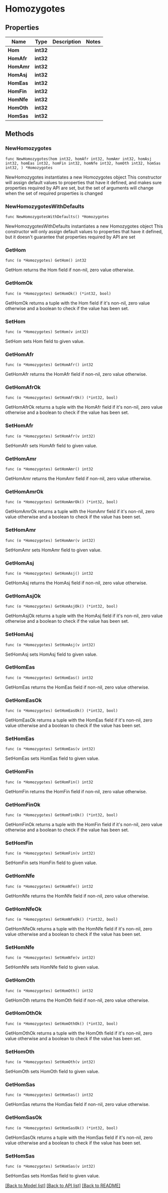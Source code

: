 # Homozygotes

## Properties

Name | Type | Description | Notes
------------ | ------------- | ------------- | -------------
**Hom** | **int32** |  | 
**HomAfr** | **int32** |  | 
**HomAmr** | **int32** |  | 
**HomAsj** | **int32** |  | 
**HomEas** | **int32** |  | 
**HomFin** | **int32** |  | 
**HomNfe** | **int32** |  | 
**HomOth** | **int32** |  | 
**HomSas** | **int32** |  | 

## Methods

### NewHomozygotes

`func NewHomozygotes(hom int32, homAfr int32, homAmr int32, homAsj int32, homEas int32, homFin int32, homNfe int32, homOth int32, homSas int32, ) *Homozygotes`

NewHomozygotes instantiates a new Homozygotes object
This constructor will assign default values to properties that have it defined,
and makes sure properties required by API are set, but the set of arguments
will change when the set of required properties is changed

### NewHomozygotesWithDefaults

`func NewHomozygotesWithDefaults() *Homozygotes`

NewHomozygotesWithDefaults instantiates a new Homozygotes object
This constructor will only assign default values to properties that have it defined,
but it doesn't guarantee that properties required by API are set

### GetHom

`func (o *Homozygotes) GetHom() int32`

GetHom returns the Hom field if non-nil, zero value otherwise.

### GetHomOk

`func (o *Homozygotes) GetHomOk() (*int32, bool)`

GetHomOk returns a tuple with the Hom field if it's non-nil, zero value otherwise
and a boolean to check if the value has been set.

### SetHom

`func (o *Homozygotes) SetHom(v int32)`

SetHom sets Hom field to given value.


### GetHomAfr

`func (o *Homozygotes) GetHomAfr() int32`

GetHomAfr returns the HomAfr field if non-nil, zero value otherwise.

### GetHomAfrOk

`func (o *Homozygotes) GetHomAfrOk() (*int32, bool)`

GetHomAfrOk returns a tuple with the HomAfr field if it's non-nil, zero value otherwise
and a boolean to check if the value has been set.

### SetHomAfr

`func (o *Homozygotes) SetHomAfr(v int32)`

SetHomAfr sets HomAfr field to given value.


### GetHomAmr

`func (o *Homozygotes) GetHomAmr() int32`

GetHomAmr returns the HomAmr field if non-nil, zero value otherwise.

### GetHomAmrOk

`func (o *Homozygotes) GetHomAmrOk() (*int32, bool)`

GetHomAmrOk returns a tuple with the HomAmr field if it's non-nil, zero value otherwise
and a boolean to check if the value has been set.

### SetHomAmr

`func (o *Homozygotes) SetHomAmr(v int32)`

SetHomAmr sets HomAmr field to given value.


### GetHomAsj

`func (o *Homozygotes) GetHomAsj() int32`

GetHomAsj returns the HomAsj field if non-nil, zero value otherwise.

### GetHomAsjOk

`func (o *Homozygotes) GetHomAsjOk() (*int32, bool)`

GetHomAsjOk returns a tuple with the HomAsj field if it's non-nil, zero value otherwise
and a boolean to check if the value has been set.

### SetHomAsj

`func (o *Homozygotes) SetHomAsj(v int32)`

SetHomAsj sets HomAsj field to given value.


### GetHomEas

`func (o *Homozygotes) GetHomEas() int32`

GetHomEas returns the HomEas field if non-nil, zero value otherwise.

### GetHomEasOk

`func (o *Homozygotes) GetHomEasOk() (*int32, bool)`

GetHomEasOk returns a tuple with the HomEas field if it's non-nil, zero value otherwise
and a boolean to check if the value has been set.

### SetHomEas

`func (o *Homozygotes) SetHomEas(v int32)`

SetHomEas sets HomEas field to given value.


### GetHomFin

`func (o *Homozygotes) GetHomFin() int32`

GetHomFin returns the HomFin field if non-nil, zero value otherwise.

### GetHomFinOk

`func (o *Homozygotes) GetHomFinOk() (*int32, bool)`

GetHomFinOk returns a tuple with the HomFin field if it's non-nil, zero value otherwise
and a boolean to check if the value has been set.

### SetHomFin

`func (o *Homozygotes) SetHomFin(v int32)`

SetHomFin sets HomFin field to given value.


### GetHomNfe

`func (o *Homozygotes) GetHomNfe() int32`

GetHomNfe returns the HomNfe field if non-nil, zero value otherwise.

### GetHomNfeOk

`func (o *Homozygotes) GetHomNfeOk() (*int32, bool)`

GetHomNfeOk returns a tuple with the HomNfe field if it's non-nil, zero value otherwise
and a boolean to check if the value has been set.

### SetHomNfe

`func (o *Homozygotes) SetHomNfe(v int32)`

SetHomNfe sets HomNfe field to given value.


### GetHomOth

`func (o *Homozygotes) GetHomOth() int32`

GetHomOth returns the HomOth field if non-nil, zero value otherwise.

### GetHomOthOk

`func (o *Homozygotes) GetHomOthOk() (*int32, bool)`

GetHomOthOk returns a tuple with the HomOth field if it's non-nil, zero value otherwise
and a boolean to check if the value has been set.

### SetHomOth

`func (o *Homozygotes) SetHomOth(v int32)`

SetHomOth sets HomOth field to given value.


### GetHomSas

`func (o *Homozygotes) GetHomSas() int32`

GetHomSas returns the HomSas field if non-nil, zero value otherwise.

### GetHomSasOk

`func (o *Homozygotes) GetHomSasOk() (*int32, bool)`

GetHomSasOk returns a tuple with the HomSas field if it's non-nil, zero value otherwise
and a boolean to check if the value has been set.

### SetHomSas

`func (o *Homozygotes) SetHomSas(v int32)`

SetHomSas sets HomSas field to given value.



[[Back to Model list]](../README.md#documentation-for-models) [[Back to API list]](../README.md#documentation-for-api-endpoints) [[Back to README]](../README.md)



